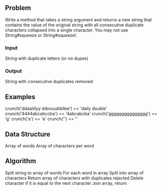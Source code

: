 ## Problem

Write a method that takes a string argument and returns a new string that
contains the value of the original string with all consecutive duplicate
characters collapsed into a single character. You may not use String#squeeze or
String#squeeze!.

### Input

String with duplicate letters (or no dupes)

### Output

String with consecutive duplicates removed

## Examples

crunch('ddaaiillyy ddoouubbllee') == 'daily double'
crunch('4444abcabccba') == '4abcabcba'
crunch('ggggggggggggggg') == 'g'
crunch('a') == 'a'
crunch('') == ''

## Data Structure

Array of words
Array of characters per word

## Algorithm

Split string to array of words
For each word in array
Split into array of characters
  Return array of characters with duplicates rejected
Delete character if it is equal to the next character
Join array, return
